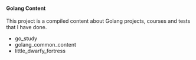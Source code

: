 #### Golang Content

This project is a compiled content about Golang projects, courses and tests that I have done.

- go_study
- golang_common_content
- little_dwarfy_fortress
